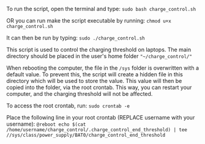 To run the script, open the terminal and type: 
```sudo bash charge_control.sh```

OR you can run make the script executable by running: 
```chmod u+x charge_control.sh```

It can then be run by typing: 
```sudo ./charge_control.sh```

This script is used to control the charging threshold on laptops.
The main directory should be placed in the user's home folder ```"~/charge_control/"```

When rebooting the computer, the file in the ```/sys``` folder is overwritten with a default value.
To prevent this, the script will create a hidden file in this directory which will be used to store the value.
This value will then be copied into the folder, via the root crontab. This way, you can restart your computer,
and the charging threshold will not be affected.

To access the root crontab, run: 
```sudo crontab -e```

Place the following line in your root crontab (REPLACE username with your username):
```@reboot echo $(cat /home/username/charge_control/.charge_control_end_threshold) | tee //sys/class/power_supply/BAT0/charge_control_end_threshold```

